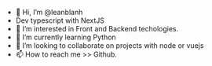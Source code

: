 - 👋 Hi, I’m @leanblanh
- Dev typescript with NextJS
- 👀 I’m interested in Front and Backend techologies.
- 🌱 I’m currently learning Python
- 💞️ I’m looking to collaborate on projects with node or vuejs
- 📫 How to reach me >> Github.

<!---
leanblanh/leanblanh is a ✨ special ✨ repository because its `README.md` (this file) appears on your GitHub profile.
You can click the Preview link to take a look at your changes.
--->
